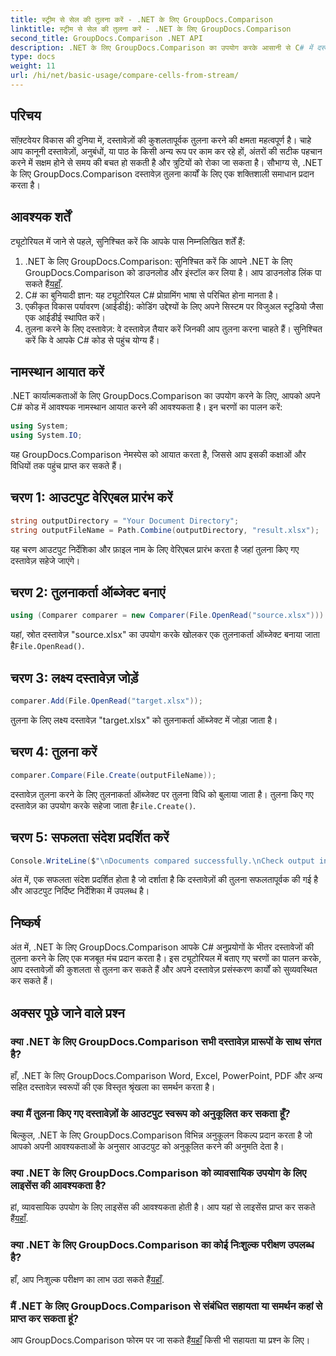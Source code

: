```yaml
---
title: स्ट्रीम से सेल की तुलना करें - .NET के लिए GroupDocs.Comparison
linktitle: स्ट्रीम से सेल की तुलना करें - .NET के लिए GroupDocs.Comparison
second_title: GroupDocs.Comparison .NET API
description: .NET के लिए GroupDocs.Comparison का उपयोग करके आसानी से C# में दस्तावेज़ों की तुलना करें। अपने दस्तावेज़ प्रसंस्करण कार्यों को आसानी से सुव्यवस्थित करें।
type: docs
weight: 11
url: /hi/net/basic-usage/compare-cells-from-stream/
---
```

## परिचय
सॉफ़्टवेयर विकास की दुनिया में, दस्तावेज़ों की कुशलतापूर्वक तुलना करने की क्षमता महत्वपूर्ण है। चाहे आप कानूनी दस्तावेज़ों, अनुबंधों, या पाठ के किसी अन्य रूप पर काम कर रहे हों, अंतरों की सटीक पहचान करने में सक्षम होने से समय की बचत हो सकती है और त्रुटियों को रोका जा सकता है। सौभाग्य से, .NET के लिए GroupDocs.Comparison दस्तावेज़ तुलना कार्यों के लिए एक शक्तिशाली समाधान प्रदान करता है।
## आवश्यक शर्तें
ट्यूटोरियल में जाने से पहले, सुनिश्चित करें कि आपके पास निम्नलिखित शर्तें हैं:
1.  .NET के लिए GroupDocs.Comparison: सुनिश्चित करें कि आपने .NET के लिए GroupDocs.Comparison को डाउनलोड और इंस्टॉल कर लिया है। आप डाउनलोड लिंक पा सकते हैं[यहाँ](https://releases.groupdocs.com/comparison/net/).
2. C# का बुनियादी ज्ञान: यह ट्यूटोरियल C# प्रोग्रामिंग भाषा से परिचित होना मानता है।
3. एकीकृत विकास पर्यावरण (आईडीई): कोडिंग उद्देश्यों के लिए अपने सिस्टम पर विजुअल स्टूडियो जैसा एक आईडीई स्थापित करें।
4. तुलना करने के लिए दस्तावेज़: वे दस्तावेज़ तैयार करें जिनकी आप तुलना करना चाहते हैं। सुनिश्चित करें कि वे आपके C# कोड से पहुंच योग्य हैं।

## नामस्थान आयात करें
.NET कार्यात्मकताओं के लिए GroupDocs.Comparison का उपयोग करने के लिए, आपको अपने C# कोड में आवश्यक नामस्थान आयात करने की आवश्यकता है। इन चरणों का पालन करें:

```csharp
using System;
using System.IO;
```
यह GroupDocs.Comparison नेमस्पेस को आयात करता है, जिससे आप इसकी कक्षाओं और विधियों तक पहुंच प्राप्त कर सकते हैं।

## चरण 1: आउटपुट वेरिएबल प्रारंभ करें
```csharp
string outputDirectory = "Your Document Directory";
string outputFileName = Path.Combine(outputDirectory, "result.xlsx");
```
यह चरण आउटपुट निर्देशिका और फ़ाइल नाम के लिए वेरिएबल प्रारंभ करता है जहां तुलना किए गए दस्तावेज़ सहेजे जाएंगे।
## चरण 2: तुलनाकर्ता ऑब्जेक्ट बनाएं
```csharp
using (Comparer comparer = new Comparer(File.OpenRead("source.xlsx")))
```
 यहां, स्रोत दस्तावेज़ "source.xlsx" का उपयोग करके खोलकर एक तुलनाकर्ता ऑब्जेक्ट बनाया जाता है`File.OpenRead()`.
## चरण 3: लक्ष्य दस्तावेज़ जोड़ें
```csharp
comparer.Add(File.OpenRead("target.xlsx"));
```
तुलना के लिए लक्ष्य दस्तावेज़ "target.xlsx" को तुलनाकर्ता ऑब्जेक्ट में जोड़ा जाता है।
## चरण 4: तुलना करें
```csharp
comparer.Compare(File.Create(outputFileName));
```
 दस्तावेज़ तुलना करने के लिए तुलनाकर्ता ऑब्जेक्ट पर तुलना विधि को बुलाया जाता है। तुलना किए गए दस्तावेज़ का उपयोग करके सहेजा जाता है`File.Create()`.
## चरण 5: सफलता संदेश प्रदर्शित करें
```csharp
Console.WriteLine($"\nDocuments compared successfully.\nCheck output in {outputDirectory}.");
```
अंत में, एक सफलता संदेश प्रदर्शित होता है जो दर्शाता है कि दस्तावेज़ों की तुलना सफलतापूर्वक की गई है और आउटपुट निर्दिष्ट निर्देशिका में उपलब्ध है।

## निष्कर्ष
अंत में, .NET के लिए GroupDocs.Comparison आपके C# अनुप्रयोगों के भीतर दस्तावेजों की तुलना करने के लिए एक मजबूत मंच प्रदान करता है। इस ट्यूटोरियल में बताए गए चरणों का पालन करके, आप दस्तावेज़ों की कुशलता से तुलना कर सकते हैं और अपने दस्तावेज़ प्रसंस्करण कार्यों को सुव्यवस्थित कर सकते हैं।
## अक्सर पूछे जाने वाले प्रश्न
### क्या .NET के लिए GroupDocs.Comparison सभी दस्तावेज़ प्रारूपों के साथ संगत है?
हाँ, .NET के लिए GroupDocs.Comparison Word, Excel, PowerPoint, PDF और अन्य सहित दस्तावेज़ स्वरूपों की एक विस्तृत श्रृंखला का समर्थन करता है।
### क्या मैं तुलना किए गए दस्तावेज़ों के आउटपुट स्वरूप को अनुकूलित कर सकता हूँ?
बिल्कुल, .NET के लिए GroupDocs.Comparison विभिन्न अनुकूलन विकल्प प्रदान करता है जो आपको अपनी आवश्यकताओं के अनुसार आउटपुट को अनुकूलित करने की अनुमति देता है।
### क्या .NET के लिए GroupDocs.Comparison को व्यावसायिक उपयोग के लिए लाइसेंस की आवश्यकता है?
 हां, व्यावसायिक उपयोग के लिए लाइसेंस की आवश्यकता होती है। आप यहां से लाइसेंस प्राप्त कर सकते हैं[यहाँ](https://purchase.groupdocs.com/buy).
### क्या .NET के लिए GroupDocs.Comparison का कोई निःशुल्क परीक्षण उपलब्ध है?
 हाँ, आप निःशुल्क परीक्षण का लाभ उठा सकते हैं[यहाँ](https://releases.groupdocs.com/).
### मैं .NET के लिए GroupDocs.Comparison से संबंधित सहायता या समर्थन कहां से प्राप्त कर सकता हूं?
 आप GroupDocs.Comparison फोरम पर जा सकते हैं[यहाँ](https://forum.groupdocs.com/c/comparison/12) किसी भी सहायता या प्रश्न के लिए।